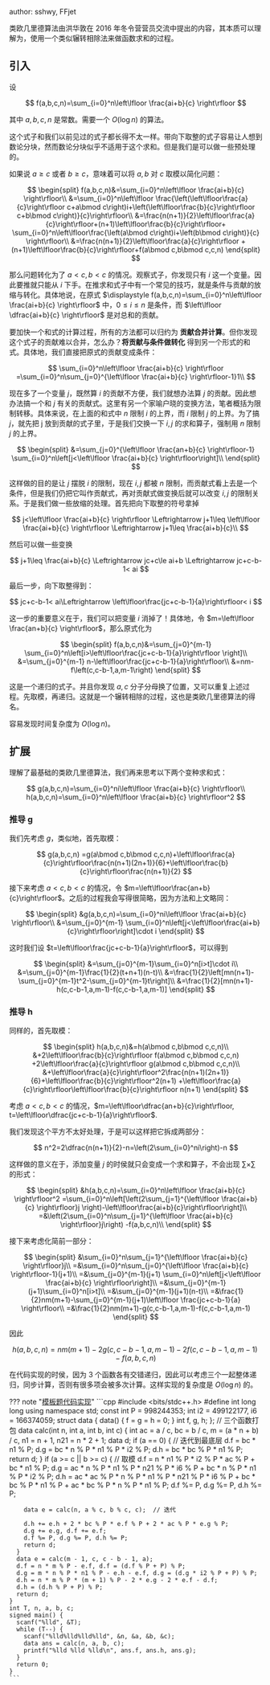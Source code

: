 author: sshwy, FFjet

类欧几里德算法由洪华敦在 2016 年冬令营营员交流中提出的内容，其本质可以理解为，使用一个类似辗转相除法来做函数求和的过程。

## 引入

设

$$
f(a,b,c,n)=\sum_{i=0}^n\left\lfloor \frac{ai+b}{c} \right\rfloor
$$

其中 $a,b,c,n$ 是常数。需要一个 $O(\log n)$ 的算法。

这个式子和我们以前见过的式子都长得不太一样。带向下取整的式子容易让人想到数论分块，然而数论分块似乎不适用于这个求和。但是我们是可以做一些预处理的。

如果说 $a\ge c$ 或者 $b\ge c$，意味着可以将 $a,b$ 对 $c$ 取模以简化问题：

$$
\begin{split}
f(a,b,c,n)&=\sum_{i=0}^n\left\lfloor \frac{ai+b}{c} \right\rfloor\\
&=\sum_{i=0}^n\left\lfloor
\frac{\left(\left\lfloor\frac{a}{c}\right\rfloor c+a\bmod c\right)i+\left(\left\lfloor\frac{b}{c}\right\rfloor c+b\bmod c\right)}{c}\right\rfloor\\
&=\frac{n(n+1)}{2}\left\lfloor\frac{a}{c}\right\rfloor+(n+1)\left\lfloor\frac{b}{c}\right\rfloor+
\sum_{i=0}^n\left\lfloor\frac{\left(a\bmod c\right)i+\left(b\bmod c\right)}{c}
\right\rfloor\\
&=\frac{n(n+1)}{2}\left\lfloor\frac{a}{c}\right\rfloor
+(n+1)\left\lfloor\frac{b}{c}\right\rfloor+f(a\bmod c,b\bmod c,c,n)
\end{split}
$$

那么问题转化为了 $a<c,b<c$ 的情况。观察式子，你发现只有 $i$ 这一个变量。因此要推就只能从 $i$ 下手。在推求和式子中有一个常见的技巧，就是条件与贡献的放缩与转化。具体地说，在原式 $\displaystyle f(a,b,c,n)=\sum_{i=0}^n\left\lfloor \frac{ai+b}{c} \right\rfloor$ 中，$0\le i\le n$ 是条件，而 $\left\lfloor \dfrac{ai+b}{c} \right\rfloor$ 是对总和的贡献。

要加快一个和式的计算过程，所有的方法都可以归约为 **贡献合并计算**。但你发现这个式子的贡献难以合并，怎么办？**将贡献与条件做转化** 得到另一个形式的和式。具体地，我们直接把原式的贡献变成条件：

$$
\sum_{i=0}^n\left\lfloor \frac{ai+b}{c} \right\rfloor
=\sum_{i=0}^n\sum_{j=0}^{\left\lfloor \frac{ai+b}{c} \right\rfloor-1}1\\
$$

现在多了一个变量 $j$，既然算 $i$ 的贡献不方便，我们就想办法算 $j$ 的贡献。因此想办法搞一个和 $j$ 有关的贡献式。这里有另一个家喻户晓的变换方法，笔者概括为限制转移。具体来说，在上面的和式中 $n$ 限制 $i$ 的上界，而 $i$ 限制 $j$ 的上界。为了搞 $j$，就先把 j 放到贡献的式子里，于是我们交换一下 $i,j$ 的求和算子，强制用 $n$ 限制 $j$ 的上界。

$$
\begin{split}
&=\sum_{j=0}^{\left\lfloor \frac{an+b}{c} \right\rfloor-1}
\sum_{i=0}^n\left[j<\left\lfloor \frac{ai+b}{c} \right\rfloor\right]\\
\end{split}
$$

这样做的目的是让 $j$ 摆脱 $i$ 的限制，现在 $i,j$ 都被 $n$ 限制，而贡献式看上去是一个条件，但是我们仍把它叫作贡献式，再对贡献式做变换后就可以改变 $i,j$ 的限制关系。于是我们做一些放缩的处理。首先把向下取整的符号拿掉

$$
j<\left\lfloor \frac{ai+b}{c} \right\rfloor
\Leftrightarrow j+1\leq \left\lfloor \frac{ai+b}{c} \right\rfloor
\Leftrightarrow j+1\leq \frac{ai+b}{c}\\
$$

然后可以做一些变换

$$
j+1\leq \frac{ai+b}{c} \Leftrightarrow jc+c\le ai+b \Leftrightarrow jc+c-b-1< ai
$$

最后一步，向下取整得到：

$$
jc+c-b-1< ai\Leftrightarrow \left\lfloor\frac{jc+c-b-1}{a}\right\rfloor< i
$$

这一步的重要意义在于，我们可以把变量 $i$ 消掉了！具体地，令 $m=\left\lfloor \frac{an+b}{c} \right\rfloor$，那么原式化为

$$
\begin{split}
f(a,b,c,n)&=\sum_{j=0}^{m-1}
\sum_{i=0}^n\left[i>\left\lfloor\frac{jc+c-b-1}{a}\right\rfloor \right]\\
&=\sum_{j=0}^{m-1}
n-\left\lfloor\frac{jc+c-b-1}{a}\right\rfloor\\
&=nm-f\left(c,c-b-1,a,m-1\right)
\end{split}
$$

这是一个递归的式子。并且你发现 $a,c$ 分子分母换了位置，又可以重复上述过程。先取模，再递归。这就是一个辗转相除的过程，这也是类欧几里德算法的得名。

容易发现时间复杂度为 $O(\log n)$。

## 扩展

理解了最基础的类欧几里德算法，我们再来思考以下两个变种求和式：

$$
g(a,b,c,n)=\sum_{i=0}^ni\left\lfloor \frac{ai+b}{c} \right\rfloor\\
h(a,b,c,n)=\sum_{i=0}^n\left\lfloor \frac{ai+b}{c} \right\rfloor^2
$$

### 推导 g

我们先考虑 $g$，类似地，首先取模：

$$
g(a,b,c,n)
=g(a\bmod c,b\bmod c,c,n)+\left\lfloor\frac{a}{c}\right\rfloor\frac{n(n+1)(2n+1)}{6}+\left\lfloor\frac{b}{c}\right\rfloor\frac{n(n+1)}{2}
$$

接下来考虑 $a<c,b<c$ 的情况，令 $m=\left\lfloor\frac{an+b}{c}\right\rfloor$。之后的过程我会写得很简略，因为方法和上文略同：

$$
\begin{split}
&g(a,b,c,n)=\sum_{i=0}^ni\left\lfloor \frac{ai+b}{c} \right\rfloor\\
&=\sum_{j=0}^{m-1}
\sum_{i=0}^n\left[j<\left\lfloor\frac{ai+b}{c}\right\rfloor\right]\cdot i
\end{split}
$$

这时我们设 $t=\left\lfloor\frac{jc+c-b-1}{a}\right\rfloor$，可以得到

$$
\begin{split}
&=\sum_{j=0}^{m-1}\sum_{i=0}^n[i>t]\cdot i\\
&=\sum_{j=0}^{m-1}\frac{1}{2}(t+n+1)(n-t)\\
&=\frac{1}{2}\left[mn(n+1)-\sum_{j=0}^{m-1}t^2-\sum_{j=0}^{m-1}t\right]\\
&=\frac{1}{2}[mn(n+1)-h(c,c-b-1,a,m-1)-f(c,c-b-1,a,m-1)]
\end{split}
$$

### 推导 h

同样的，首先取模：

$$
\begin{split}
h(a,b,c,n)&=h(a\bmod c,b\bmod c,c,n)\\
&+2\left\lfloor\frac{b}{c}\right\rfloor f(a\bmod c,b\bmod c,c,n)
+2\left\lfloor\frac{a}{c}\right\rfloor g(a\bmod c,b\bmod c,c,n)\\
&+\left\lfloor\frac{a}{c}\right\rfloor^2\frac{n(n+1)(2n+1)}{6}+\left\lfloor\frac{b}{c}\right\rfloor^2(n+1)
+\left\lfloor\frac{a}{c}\right\rfloor\left\lfloor\frac{b}{c}\right\rfloor n(n+1)
\end{split}
$$

考虑 $a<c,b<c$ 的情况，$m=\left\lfloor\dfrac{an+b}{c}\right\rfloor, t=\left\lfloor\dfrac{jc+c-b-1}{a}\right\rfloor$.

我们发现这个平方不太好处理，于是可以这样把它拆成两部分：

$$
n^2=2\dfrac{n(n+1)}{2}-n=\left(2\sum_{i=0}^ni\right)-n
$$

这样做的意义在于，添加变量 $j$ 的时侯就只会变成一个求和算子，不会出现 $\sum\times \sum$ 的形式：

$$
\begin{split}
&h(a,b,c,n)=\sum_{i=0}^n\left\lfloor \frac{ai+b}{c} \right\rfloor^2
=\sum_{i=0}^n\left[\left(2\sum_{j=1}^{\left\lfloor \frac{ai+b}{c} \right\rfloor}j \right)-\left\lfloor\frac{ai+b}{c}\right\rfloor\right]\\
=&\left(2\sum_{i=0}^n\sum_{j=1}^{\left\lfloor \frac{ai+b}{c} \right\rfloor}j\right) -f(a,b,c,n)\\
\end{split}
$$

接下来考虑化简前一部分：

$$
\begin{split}
&\sum_{i=0}^n\sum_{j=1}^{\left\lfloor \frac{ai+b}{c} \right\rfloor}j\\
=&\sum_{i=0}^n\sum_{j=0}^{\left\lfloor \frac{ai+b}{c} \right\rfloor-1}(j+1)\\
=&\sum_{j=0}^{m-1}(j+1)
\sum_{i=0}^n\left[j<\left\lfloor \frac{ai+b}{c} \right\rfloor\right]\\
=&\sum_{j=0}^{m-1}(j+1)\sum_{i=0}^n[i>t]\\
=&\sum_{j=0}^{m-1}(j+1)(n-t)\\
=&\frac{1}{2}nm(m+1)-\sum_{j=0}^{m-1}(j+1)\left\lfloor \frac{jc+c-b-1}{a} \right\rfloor\\
=&\frac{1}{2}nm(m+1)-g(c,c-b-1,a,m-1)-f(c,c-b-1,a,m-1)
\end{split}
$$

因此

$$
h(a,b,c,n)=nm(m+1)-2g(c,c-b-1,a,m-1)-2f(c,c-b-1,a,m-1)-f(a,b,c,n)
$$

在代码实现的时侯，因为 $3$ 个函数各有交错递归，因此可以考虑三个一起整体递归，同步计算，否则有很多项会被多次计算。这样实现的复杂度是 $O(\log n)$ 的。

??? note "[模板题代码实现](https://www.luogu.com.cn/problem/P5170)"
    ```cpp
    #include <bits/stdc++.h>
    #define int long long
    using namespace std;
    const int P = 998244353;
    int i2 = 499122177, i6 = 166374059;
    struct data {
      data() { f = g = h = 0; }
      int f, g, h;
    };  // 三个函数打包
    data calc(int n, int a, int b, int c) {
      int ac = a / c, bc = b / c, m = (a * n + b) / c, n1 = n + 1, n21 = n * 2 + 1;
      data d;
      if (a == 0) {  // 迭代到最底层
        d.f = bc * n1 % P;
        d.g = bc * n % P * n1 % P * i2 % P;
        d.h = bc * bc % P * n1 % P;
        return d;
      }
      if (a >= c || b >= c) {  // 取模
        d.f = n * n1 % P * i2 % P * ac % P + bc * n1 % P;
        d.g = ac * n % P * n1 % P * n21 % P * i6 % P + bc * n % P * n1 % P * i2 % P;
        d.h = ac * ac % P * n % P * n1 % P * n21 % P * i6 % P +
              bc * bc % P * n1 % P + ac * bc % P * n % P * n1 % P;
        d.f %= P, d.g %= P, d.h %= P;
    
        data e = calc(n, a % c, b % c, c);  // 迭代
    
        d.h += e.h + 2 * bc % P * e.f % P + 2 * ac % P * e.g % P;
        d.g += e.g, d.f += e.f;
        d.f %= P, d.g %= P, d.h %= P;
        return d;
      }
      data e = calc(m - 1, c, c - b - 1, a);
      d.f = n * m % P - e.f, d.f = (d.f % P + P) % P;
      d.g = m * n % P * n1 % P - e.h - e.f, d.g = (d.g * i2 % P + P) % P;
      d.h = n * m % P * (m + 1) % P - 2 * e.g - 2 * e.f - d.f;
      d.h = (d.h % P + P) % P;
      return d;
    }
    int T, n, a, b, c;
    signed main() {
      scanf("%lld", &T);
      while (T--) {
        scanf("%lld%lld%lld%lld", &n, &a, &b, &c);
        data ans = calc(n, a, b, c);
        printf("%lld %lld %lld\n", ans.f, ans.h, ans.g);
      }
      return 0;
    }
    ```
